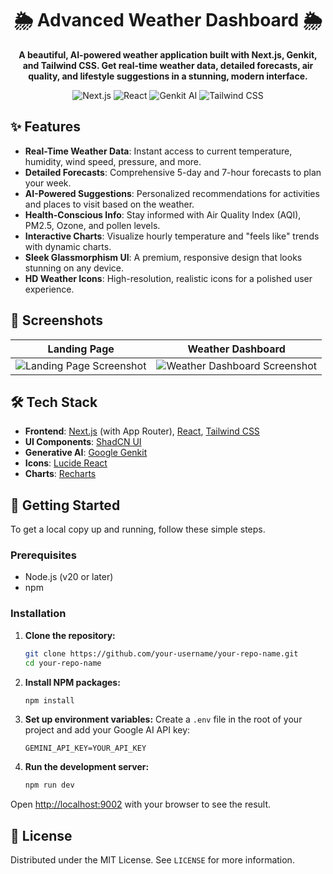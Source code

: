 
<div align="center">

# 🌦️ Advanced Weather Dashboard 🌦️

**A beautiful, AI-powered weather application built with Next.js, Genkit, and Tailwind CSS. Get real-time weather data, detailed forecasts, air quality, and lifestyle suggestions in a stunning, modern interface.**

</div>

<p align="center">
  <img src="https://img.shields.io/badge/Next.js-15.x-black?style=for-the-badge&logo=next.js&logoColor=white" alt="Next.js">
  <img src="https://img.shields.io/badge/React-18-blue?style=for-the-badge&logo=react&logoColor=61DAFB" alt="React">
  <img src="https://img.shields.io/badge/Genkit-AI-orange?style=for-the-badge&logo=google&logoColor=white" alt="Genkit AI">
  <img src="https://img.shields.io/badge/Tailwind_CSS-3-38B2AC?style=for-the-badge&logo=tailwind-css&logoColor=white" alt="Tailwind CSS">
</p>

## ✨ Features

-   **Real-Time Weather Data**: Instant access to current temperature, humidity, wind speed, pressure, and more.
-   **Detailed Forecasts**: Comprehensive 5-day and 7-hour forecasts to plan your week.
-   **AI-Powered Suggestions**: Personalized recommendations for activities and places to visit based on the weather.
-   **Health-Conscious Info**: Stay informed with Air Quality Index (AQI), PM2.5, Ozone, and pollen levels.
-   **Interactive Charts**: Visualize hourly temperature and "feels like" trends with dynamic charts.
-   **Sleek Glassmorphism UI**: A premium, responsive design that looks stunning on any device.
-   **HD Weather Icons**: High-resolution, realistic icons for a polished user experience.

## 📸 Screenshots

| Landing Page                                                                                           | Weather Dashboard                                                                                        |
| ------------------------------------------------------------------------------------------------------ | -------------------------------------------------------------------------------------------------------- |
| <img src="https://picsum.photos/800/600" alt="Landing Page Screenshot" data-ai-hint="app screenshot"> | <img src="https://picsum.photos/800/600" alt="Weather Dashboard Screenshot" data-ai-hint="dashboard weather"> |

## 🛠️ Tech Stack

-   **Frontend**: [Next.js](https://nextjs.org/) (with App Router), [React](https://react.dev/), [Tailwind CSS](https://tailwindcss.com/)
-   **UI Components**: [ShadCN UI](https://ui.shadcn.com/)
-   **Generative AI**: [Google Genkit](https://firebase.google.com/docs/genkit)
-   **Icons**: [Lucide React](https://lucide.dev/guide/packages/lucide-react)
-   **Charts**: [Recharts](https://recharts.org/)

## 🚀 Getting Started

To get a local copy up and running, follow these simple steps.

### Prerequisites

-   Node.js (v20 or later)
-   npm

### Installation

1.  **Clone the repository:**
    ```sh
    git clone https://github.com/your-username/your-repo-name.git
    cd your-repo-name
    ```

2.  **Install NPM packages:**
    ```sh
    npm install
    ```

3.  **Set up environment variables:**
    Create a `.env` file in the root of your project and add your Google AI API key:
    ```
    GEMINI_API_KEY=YOUR_API_KEY
    ```

4.  **Run the development server:**
    ```sh
    npm run dev
    ```

Open [http://localhost:9002](http://localhost:9002) with your browser to see the result.

## 📄 License

Distributed under the MIT License. See `LICENSE` for more information.
